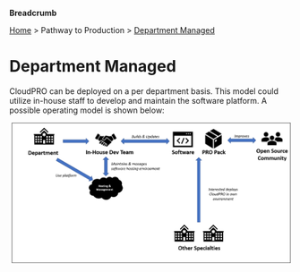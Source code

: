 **Breadcrumb**

[Home](../home.md) > Pathway to Production > [Department Managed](dpt-model.md)

# Department Managed

CloudPRO can be deployed on a per department basis. This model could utilize in-house staff to develop and maintain the software platform. A possible operating model is shown below:

![SaaS Operating Model](../img/dpt-model.png)